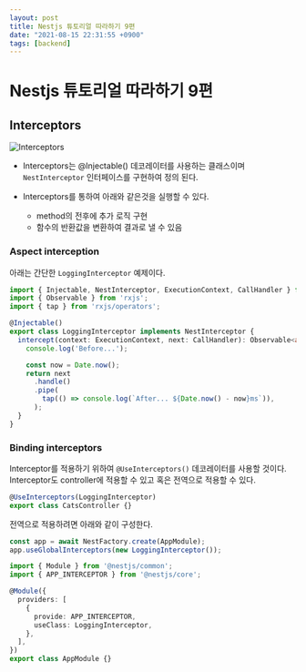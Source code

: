 ```yaml
---
layout: post
title: Nestjs 튜토리얼 따라하기 9편
date: "2021-08-15 22:31:55 +0900"
tags: [backend]
---
```


# Nestjs 튜토리얼 따라하기 9편

## Interceptors

![Interceptors](https://docs.nestjs.com/assets/Interceptors_1.png)

* Interceptors는 @Injectable() 데코레이터를 사용하는 클래스이며 `NestInterceptor` 인터페이스를 구현하여 정의 된다.

* Interceptors를 통하여 아래와 같은것을 실행할 수 있다.
  - method의 전후에 추가 로직 구현
  - 함수의 반환값을 변환하여 결과로 낼 수 있음
  
### Aspect interception

아래는 간단한 `LoggingInterceptor` 예제이다.

```typeScript
import { Injectable, NestInterceptor, ExecutionContext, CallHandler } from '@nestjs/common';
import { Observable } from 'rxjs';
import { tap } from 'rxjs/operators';

@Injectable()
export class LoggingInterceptor implements NestInterceptor {
  intercept(context: ExecutionContext, next: CallHandler): Observable<any> {
    console.log('Before...');

    const now = Date.now();
    return next
      .handle()
      .pipe(
        tap(() => console.log(`After... ${Date.now() - now}ms`)),
      );
  }
}
```

### Binding interceptors

Interceptor를 적용하기 위하여 `@UseInterceptors()` 데코레이터를 사용할 것이다. Interceptor도 controller에 적용할 수 있고 혹은 전역으로 적용할 수 있다.

```typescript
@UseInterceptors(LoggingInterceptor)
export class CatsController {}
```

전역으로 적용하려면 아래와 같이 구성한다.
```typescript
const app = await NestFactory.create(AppModule);
app.useGlobalInterceptors(new LoggingInterceptor());
```

```typeScript
import { Module } from '@nestjs/common';
import { APP_INTERCEPTOR } from '@nestjs/core';

@Module({
  providers: [
    {
      provide: APP_INTERCEPTOR,
      useClass: LoggingInterceptor,
    },
  ],
})
export class AppModule {}
```